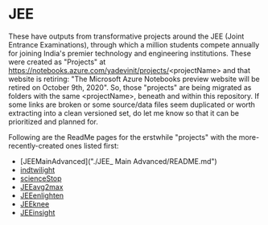 # JEE
These have outputs from transformative projects around the JEE (Joint Entrance Examinations), through which a million students compete annually for joining India's premier technology and engineering institutions.
These were created as "Projects" at https://notebooks.azure.com/yadevinit/projects/<projectName\> and that website is retiring: "The Microsoft Azure Notebooks preview website will be retired on October 9th, 2020".
So, those "projects" are being migrated as folders with the same <projectName\>, beneath and within this repository. If some links are broken or some source/data files seem duplicated or worth extracting into a clean versioned set, do let me know so that it can be prioritized and planned for.

Following are the ReadMe pages for the erstwhile "projects" with the more-recently-created ones listed first:
- [JEEMainAdvanced]("./JEE_ Main Advanced/README.md")
- [indtwilight](./indtwilight/README.md)
- [scienceStop](./scienceStop/README.md)
- [JEEavg2max](./JEEavg2max/README.md)
- [JEEenlighten](./JEEenlighten/README.md)
- [JEEknee](./JEEknee/README.md)
- [JEEinsight](./JEEinsight/README.md)
